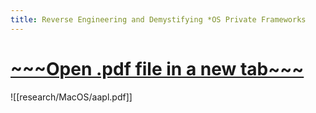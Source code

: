```yaml
---
title: Reverse Engineering and Demystifying *OS Private Frameworks
---
```

# [\~\~\~Open .pdf file in a new tab\~\~\~](https://cr7pt0pl4gu3.github.io/research/MacOS/aapl.pdf)
![[research/MacOS/aapl.pdf]]